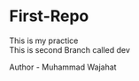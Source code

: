 # First-Repo

This is my practice
<br>
This is second Branch called dev
<br>

Author - Muhammad Wajahat

